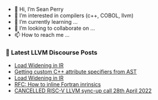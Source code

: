 - 👋 Hi, I’m Sean Perry
- 👀 I’m interested in compilers (c++, COBOL, llvm)
- 🌱 I’m currently learning ...
- 💞️ I’m looking to collaborate on ...
- 📫 How to reach me ...

<!---
s66perry/s66perry is a ✨ special ✨ repository because its `README.md` (this file) appears on your GitHub profile.
You can click the Preview link to take a look at your changes.
--->
### 📕 Latest LLVM Discourse Posts

<!-- DISCOURSE-LLVM:START -->
- [Load Widening in IR](https://discourse.llvm.org/t/load-widening-in-ir/61952#post_5)
- [Getting custom C++ attribute specifiers from AST](https://discourse.llvm.org/t/getting-custom-c-attribute-specifiers-from-ast/62083#post_4)
- [Load Widening in IR](https://discourse.llvm.org/t/load-widening-in-ir/61952#post_4)
- [RFC: How to inline Fortran inrinsics](https://discourse.llvm.org/t/rfc-how-to-inline-fortran-inrinsics/61761#post_11)
- [CANCELLED RISC-V LLVM sync-up call 28th April 2022](https://discourse.llvm.org/t/cancelled-risc-v-llvm-sync-up-call-28th-april-2022/62087#post_1)
<!-- DISCOURSE-LLVM:END -->
